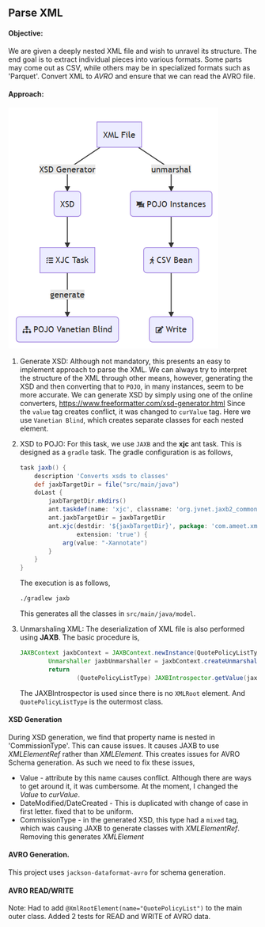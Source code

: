 ## Parse XML
#### Objective:
We are given a deeply nested XML file and wish to unravel its structure.
The end goal is to extract individual pieces into various formats.
Some parts may come out as CSV, while others may be in specialized formats such as 'Parquet'.
Convert XML to  *AVRO* and ensure that we can read the AVRO file.

#### Approach:
![class](image/class.png)

1. Generate XSD:
Although not mandatory, this presents an easy to implement approach to parse the XML.
We can always try to interpret the structure of the XML through other means, however, generating the XSD
and then converting that to `POJO`, in many instances, seem to be more accurate.
We can generate XSD by simply using one of the online converters,
https://www.freeformatter.com/xsd-generator.html  Since the `value` tag creates conflict, it was changed to
 `curValue` tag. Here we use `Vanetian Blind`, which creates separate classes for each nested element.
2. XSD to POJO:
For this task, we use `JAXB` and the **xjc** ant task. This is designed as a `gradle` task.
The gradle configuration is as follows,
    ```groovy
    task jaxb() {
        description 'Converts xsds to classes'
        def jaxbTargetDir = file("src/main/java")
        doLast {
            jaxbTargetDir.mkdirs()
            ant.taskdef(name: 'xjc', classname: 'org.jvnet.jaxb2_commons.xjc.XJC2Task', classpath: configurations.jaxb.asPath)
            ant.jaxbTargetDir = jaxbTargetDir
            ant.xjc(destdir: '${jaxbTargetDir}', package: 'com.ameet.xml.model', schema: 'generated/xml_hier2.xsd',
                    extension: 'true') {
                arg(value: "-Xannotate")
            }
        }
    }
    ```
    The execution is as follows,
    ```bash
    ./gradlew jaxb
    ```
    This generates all the classes in `src/main/java/model`.

3. Unmarshaling XML:
The deserialization of XML file is also performed using **JAXB**. The basic procedure is,
    ```java
    JAXBContext jaxbContext = JAXBContext.newInstance(QuotePolicyListType.class);
            Unmarshaller jaxbUnmarshaller = jaxbContext.createUnmarshaller();
            return
                    (QuotePolicyListType) JAXBIntrospector.getValue(jaxbUnmarshaller.unmarshal(new File(XML_FILE)));
    ```
    The JAXBIntrospector is used since there is no `XMLRoot` element. And `QuotePolicyListType` is the outermost class.

#### XSD Generation
During XSD generation, we find that property name is nested in 'CommissionType'. 
This can cause issues. It causes JAXB to use *XMLElementRef* rather than *XMLElement*.
This creates issues for AVRO Schema generation. As such we need to fix these issues,
+ Value - attribute by this name causes conflict. Although there are ways to get around it, it was cumbersome. 
At the moment, I changed the *Value* to *curValue*.
+ DateModified/DateCreated - This is duplicated with change of case in first letter. fixed that to be uniform.
+ CommissionType - in the generated XSD, this type had a `mixed` tag, which was causing JAXB to generate 
classes with *XMLElementRef*. Removing this generates *XMLElement*

#### AVRO Generation.
This project uses `jackson-dataformat-avro` for schema generation.

#### AVRO READ/WRITE
Note: Had to add `@XmlRootElement(name="QuotePolicyList")` to the main outer class.
Added 2 tests for READ and WRITE of AVRO data.